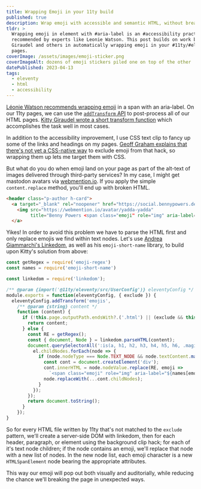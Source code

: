 ```yaml
---
title: Wrapping Emoji in your 11ty build
published: true
description: Wrap emoji with accessible and semantic HTML, without breaking your pages
tldr: >
  Wrapping emoji in element with #aria-label is an #accessibility practice 
  recommended by experts like Leonie Watson. This post builds on work by Kitty 
  Giraudel and others in automatically wrapping emoji in your #11ty/#eleventy 
  pages.
coverImage: /assets/images/emoji-sticker.png
coverImageAlt: dozens of emoji stickers piled one on top of the other
datePublished: 2023-04-13
tags:
  - eleventy
  - html
  - accessibility
---
```


[Léonie Watson recommends wrapping emoji][leonie] in a span with an aria-label. 
On our 11ty pages, we can use the [`addTransform` API][addTransform] to 
post-process all of our HTML pages. [Kitty Giraudel wrote a short transform 
function][kitty] which accomplishes the task well in most cases.

In addition to the accessibility improvement, I use CSS text clip to fancy up 
some of the links and headings on my pages. [Geoff Graham explains that there's 
not yet a CSS-native way][csstricks] to exclude emoji from that hack, so 
wrapping them up lets me target them with CSS.

But what do you do when emoji land on your page as part of the alt-text of 
images delivered through third-party services? In my case, I might get mastodon 
avatars via [webmention.io][wmio]. If you apply the simple `content.replace` 
method, you'll end up with broken HTML.

```html
<header class="p-author h-card">
  <a target="_blank" rel="noopener" href="https://social.bennypowers.dev/@bp" class="avatar">
    <img src="https://webmention.io/avatar/yadda-yadda"
         title="Benny Powers <span class="emoji" role="img" aria-label="flag: Canada" title="flag: Canada">🇨🇦</span>️<span class="emoji" role="img" aria-label="flag: Israel" title="flag: Israel">🇮🇱</span>️">
  </a>
```

Yikes! In order to avoid this problem we have to parse the HTML first and only 
replace emojis we find within text nodes. Let's use [Andrea Giammarchi's 
Linkedom][linkedom], as well as his `emoji-short-name` library, to build upon 
Kitty's solution from above:

```js
const getRegex = require('emoji-regex')
const names = require('emoji-short-name')

const linkedom = require('linkedom');

/** @param {import('@11ty/eleventy/src/UserConfig')} eleventyConfig */
module.exports = function(eleventyConfig, { exclude }) {
  eleventyConfig.addTransform('emojis',
    /** @param {string} content */
    function (content) {
      if (!this.page.outputPath.endsWith?.('.html') || (exclude && this.page.outputPath.match?.(exclude))) {
        return content;
      } else {
        const RE = getRegex();
        const { document, Node } = linkedom.parseHTML(content);
        document.querySelectorAll(':is(a, h1, h2, h3, h4, h5, h6, .magic-color, p)').forEach(el => {
          el.childNodes.forEach(node => {
            if (node.nodeType === Node.TEXT_NODE && node.textContent.match(RE)) {
              const cont = document.createElement('div');
              cont.innerHTML = node.nodeValue.replace(RE, emoji =>
                `<span class="emoji" role="img" aria-label="${names[emoji] ?? 'unknown emoji'}">${emoji}</span>`);
              node.replaceWith(...cont.childNodes);
            }
          });
        });
        return document.toString();
      }
    });
}
```

So for every HTML file written by 11ty that's not matched to the `exclude` 
pattern, we'll create a server-side DOM with linkedom, then for each header, 
paragraph, or element using the background clip hack; for each of it's text node 
children; if the node contains an emoji, we'll replace that node with a new list 
of nodes. In the new node list, each emoji character is a new `HTMLSpanElement` 
node bearing the appropriate attributes.

This way our emoji will pop out both visually and auditorially, while reducing 
the chance we'll breaking the page in unexpected ways.

[leonie]: https://tink.uk/accessible-emoji/
[addTransform]: https://www.11ty.dev/docs/config/#transforms
[kitty]: https://kittygiraudel.com/2021/01/02/accessible-emojis-with-11ty/
[csstricks]: https://css-tricks.com/excluding-emojis-from-transparent-text-clipping/
[wmio]: https://webmention.io/
[linkedom]: https://github.com/WebReflection/linkedom
